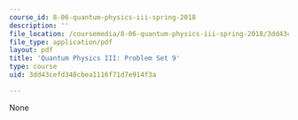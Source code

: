 ```yaml
---
course_id: 8-06-quantum-physics-iii-spring-2018
description: ''
file_location: /coursemedia/8-06-quantum-physics-iii-spring-2018/3dd43cefd348cbea1116f71d7e914f3a_MIT8_06S18ps9.pdf
file_type: application/pdf
layout: pdf
title: 'Quantum Physics III: Problem Set 9'
type: course
uid: 3dd43cefd348cbea1116f71d7e914f3a

---
```

None
